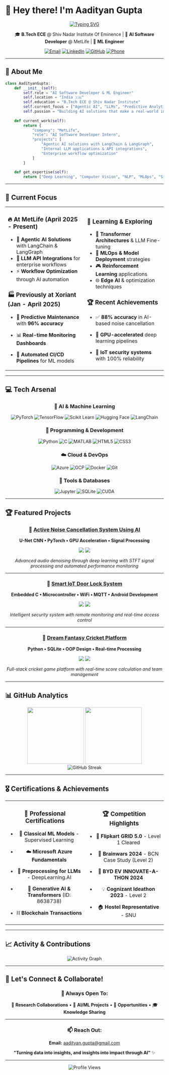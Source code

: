 # 👋 Hey there! I'm Aadityan Gupta 

<div align="center">
  
[![Typing SVG](https://readme-typing-svg.herokuapp.com?font=Fira+Code&weight=600&size=28&pause=1000&color=00D9FF&center=true&vCenter=true&random=false&width=600&lines=AI+Software+Developer;Machine+Learning+Engineer;Deep+Learning+Enthusiast;Open+Source+Contributor)](https://git.io/typing-svg)

</div>

<div align="center">
  
  🎓 **B.Tech ECE** @ Shiv Nadar Institute Of Eminence | 🤖 **AI Software Developer** @ MetLife | 🚀 **ML Engineer**
  
  [![Email](https://img.shields.io/badge/Gmail-D14836?style=for-the-badge&logo=gmail&logoColor=white)](mailto:aadityan.gupta@gmail.com)
  [![LinkedIn](https://img.shields.io/badge/LinkedIn-0077B5?style=for-the-badge&logo=linkedin&logoColor=white)](https://linkedin.com/in/AadityanGupta)
  [![GitHub](https://img.shields.io/badge/GitHub-100000?style=for-the-badge&logo=github&logoColor=white)](https://github.com/aadi611)
  [![Phone](https://img.shields.io/badge/Phone-25D366?style=for-the-badge&logo=whatsapp&logoColor=white)](tel:+919643432234)

</div>

---

## 🎯 About Me

```python
class AadityanGupta:
    def __init__(self):
        self.role = "AI Software Developer & ML Engineer"
        self.location = "India 🇮🇳"
        self.education = "B.Tech ECE @ Shiv Nadar Institute"
        self.current_focus = ["Agentic AI", "LLMs", "Predictive Analytics"]
        self.passion = "Building AI solutions that make a real-world impact"
        
    def current_work(self):
        return {
            "company": "MetLife",
            "role": "AI Software Developer Intern",
            "projects": [
                "Agentic AI solutions with LangChain & LangGraph",
                "Internal LLM applications & API integrations",
                "Enterprise workflow optimization"
            ]
        }
    
    def get_expertise(self):
        return ["Deep Learning", "Computer Vision", "NLP", "MLOps", "Signal Processing"]
```

---

## 🚀 Current Focus

<table>
  <tr>
    <td width="50%">
      
### 🔥 At MetLife (April 2025 - Present)
- 🤖 **Agentic AI Solutions** with LangChain & LangGraph
- 🔗 **LLM API Integrations** for enterprise workflows
- ⚡ **Workflow Optimization** through AI automation

### 🏭 Previously at Xoriant (Jan - April 2025)
- 🔧 **Predictive Maintenance** with **96% accuracy**
- 📊 **Real-time Monitoring Dashboards**
- 🔄 **Automated CI/CD Pipelines** for ML models

    </td>
    <td width="50%">
      
### 🎯 Learning & Exploring
- 🧠 **Transformer Architectures** & LLM Fine-tuning
- 🔄 **MLOps & Model Deployment** strategies
- 🎮 **Reinforcement Learning** applications
- 🌐 **Edge AI** & optimization techniques

### 🏆 Recent Achievements
- ✅ **88% accuracy** in AI-based noise cancellation
- 🚀 **GPU-accelerated** deep learning pipelines
- 📱 **IoT security systems** with 100% reliability

    </td>
  </tr>
</table>

---

## 💻 Tech Arsenal

<div align="center">

### 🧠 AI & Machine Learning
![PyTorch](https://img.shields.io/badge/PyTorch-EE4C2C?style=for-the-badge&logo=pytorch&logoColor=white)
![TensorFlow](https://img.shields.io/badge/TensorFlow-FF6F00?style=for-the-badge&logo=tensorflow&logoColor=white)
![Scikit Learn](https://img.shields.io/badge/scikit_learn-F7931E?style=for-the-badge&logo=scikit-learn&logoColor=white)
![Hugging Face](https://img.shields.io/badge/🤗_Hugging_Face-FFD21E?style=for-the-badge)
![LangChain](https://img.shields.io/badge/🦜_LangChain-121212?style=for-the-badge)

### 💾 Programming & Development
![Python](https://img.shields.io/badge/Python-FFD43B?style=for-the-badge&logo=python&logoColor=blue)
![C](https://img.shields.io/badge/C-00599C?style=for-the-badge&logo=c&logoColor=white)
![MATLAB](https://img.shields.io/badge/MATLAB-0076A8?style=for-the-badge&logo=mathworks&logoColor=white)
![HTML5](https://img.shields.io/badge/HTML5-E34F26?style=for-the-badge&logo=html5&logoColor=white)
![CSS3](https://img.shields.io/badge/CSS3-1572B6?style=for-the-badge&logo=css3&logoColor=white)

### ☁️ Cloud & DevOps
![Azure](https://img.shields.io/badge/Microsoft_Azure-0089D0?style=for-the-badge&logo=microsoft-azure&logoColor=white)
![GCP](https://img.shields.io/badge/Google_Cloud-4285F4?style=for-the-badge&logo=google-cloud&logoColor=white)
![Docker](https://img.shields.io/badge/Docker-2CA5E0?style=for-the-badge&logo=docker&logoColor=white)
![Git](https://img.shields.io/badge/Git-F05032?style=for-the-badge&logo=git&logoColor=white)

### 🔧 Tools & Databases
![Jupyter](https://img.shields.io/badge/Jupyter-F37626?style=for-the-badge&logo=jupyter&logoColor=white)
![SQLite](https://img.shields.io/badge/SQLite-07405E?style=for-the-badge&logo=sqlite&logoColor=white)
![CUDA](https://img.shields.io/badge/CUDA-76B900?style=for-the-badge&logo=nvidia&logoColor=white)

</div>

---

## 🏆 Featured Projects

<div align="center">

### 🎵 [Active Noise Cancellation System Using AI](https://github.com/aadi611/noise-cancellation-ai)
**U-Net CNN • PyTorch • GPU Acceleration • Signal Processing**

<img src="https://img.shields.io/badge/Accuracy-88%25-brightgreen?style=for-the-badge" />
<img src="https://img.shields.io/badge/Dataset-Voice_Bank_DEMAND-blue?style=for-the-badge" />

*Advanced audio denoising through deep learning with STFT signal processing and automated performance monitoring*

---

### 🔐 [Smart IoT Door Lock System](https://github.com/aadi611/iot-door-lock)
**Embedded C • Microcontroller • WiFi • MQTT • Android Development**

<img src="https://img.shields.io/badge/Reliability-100%25-brightgreen?style=for-the-badge" />
<img src="https://img.shields.io/badge/Platform-IoT-orange?style=for-the-badge" />

*Intelligent security system with remote monitoring and real-time access control*

---

### 🏏 [Dream Fantasy Cricket Platform](https://github.com/aadi611/fantasy-cricket)
**Python • SQLite • OOP Design • Real-time Processing**

<img src="https://img.shields.io/badge/Architecture-Scalable-blue?style=for-the-badge" />
<img src="https://img.shields.io/badge/Backend-Custom_Algorithms-green?style=for-the-badge" />

*Full-stack cricket game platform with real-time score calculation and team management*

</div>

---

## 📊 GitHub Analytics

<div align="center">
  <img height="180em" src="https://github-readme-stats.vercel.app/api?username=aadi611&show_icons=true&theme=tokyonight&include_all_commits=true&count_private=true"/>
  <img height="180em" src="https://github-readme-stats.vercel.app/api/top-langs/?username=aadi611&layout=compact&langs_count=8&theme=tokyonight"/>
</div>

<div align="center">
  <img src="https://github-readme-streak-stats.herokuapp.com/?user=aadi611&theme=tokyonight" alt="GitHub Streak" />
</div>

---

## 🎖️ Certifications & Achievements

<table align="center">
  <tr>
    <td align="center" width="50%">
      
### 🏅 Professional Certifications
- 🤖 **Classical ML Models** - Supervised Learning
- ☁️ **Microsoft Azure Fundamentals**
- 🔄 **Preprocessing for LLMs** - DeepLearning.AI
- 🧠 **Generative AI & Transformers** (ID: 8638738)
- ⛓️ **Blockchain Transactions**

    </td>
    <td align="center" width="50%">
      
### 🏆 Competition Highlights
- 🛒 **Flipkart GRID 5.0** - Level 1 Cleared
- 🧠 **Brainwars 2024** - BCN Case Study (Level 2)
- 🚗 **BYD EV INNOVATE-A-THON 2024**
- 💡 **Cognizant Ideathon 2023** - Level 2
- 🏠 **Hostel Representative** - SNU

    </td>
  </tr>
</table>

---

## 📈 Activity & Contributions

<div align="center">
  
![Activity Graph](https://github-readme-activity-graph.vercel.app/graph?username=aadi611&theme=tokyo-night&hide_border=true&area=true)

</div>

---

## 🤝 Let's Connect & Collaborate!

<div align="center">

### 💬 Always Open To:
🔬 **Research Collaborations** • 🤖 **AI/ML Projects** • 💼 **Opportunities** • 🎓 **Knowledge Sharing**

---

### 📫 Reach Out:
**Email:** [aadityan.gupta@gmail.com](mailto:aadityan.gupta@gmail.com) 

**"Turning data into insights, and insights into impact through AI"** ✨

---

<img src="https://komarev.com/ghpvc/?username=aadi611&label=Profile%20Views&color=0e75b6&style=flat" alt="Profile Views" />

</div>
